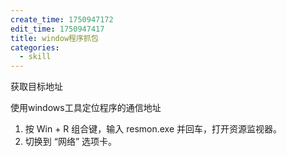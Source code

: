 ```yaml
---
create_time: 1750947172
edit_time: 1750947417
title: window程序抓包
categories:
  - skill
---
```



获取目标地址

使用windows工具定位程序的通信地址

1. 按 Win + R 组合键，输入 resmon.exe 并回车，打开资源监视器。
2. 切换到 “网络” 选项卡。

